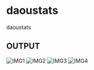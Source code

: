 # daoustats
daoustats

## OUTPUT
![IMG1](http://114.207.113.7/ksg/1.PNG)
![IMG2](http://114.207.113.7/ksg/2.PNG)
![IMG3](http://114.207.113.7/ksg/3.PNG)
![IMG4](http://114.207.113.7/ksg/4.PNG)

